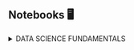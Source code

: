 ## Notebooks 🖥️

<!--
**yesidospitiamedina/yesidospitiamedina** is a ✨ _special_ ✨ repository because its `README.md` (this file) appears on your GitHub profile.

Here are some ideas to get you started:

- 🔭 I’m currently working on ...
- 🌱 I’m currently learning ...
- 👯 I’m looking to collaborate on ...
- 🤔 I’m looking for help with ...
- 💬 Ask me about ...
- 📫 How to reach me: ...
- 😄 Pronouns: ...
- ⚡ Fun fact: ...
-->


<details>
<summary>DATA SCIENCE FUNDAMENTALS</summary>
  
| Project Name  | Notebook | Video | Dataset |
| ------------- | ------------- | ------------- | ------------- |
| Linear regression  | <a href="https://colab.research.google.com/drive/1y8kOr1WamgBTzGON6gkxF84le1SaZtLg?usp=sharing" target="_blank" rel="noopener"> <img src="https://github.com/yesidospitiamedina/yesidospitiamedina/blob/main/icons/colab.png" height="30" width="48"/>  </a> | P  | P | | P  | P|
| Logistic regression  | <a href="https://colab.research.google.com/drive/1G4jqFHxDS6q1eFStvIWBzjZT46pYZO0-?usp=sharing" target="_blank" rel="noopener"> <img src="https://github.com/yesidospitiamedina/yesidospitiamedina/blob/main/icons/colab.png" height="30" width="48"/>  </a> | P  | P |
| Clustering  | <a href="https://colab.research.google.com/drive/1l-wnT4oAskpQUaQXePCakfMUW0gPXVmV?usp=sharing" target="_blank" rel="noopener"> <img src="https://github.com/yesidospitiamedina/yesidospitiamedina/blob/main/icons/colab.png" height="30" width="48"/>  </a> | P | P |

</details>
